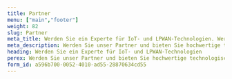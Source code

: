 ```yaml
---
title: Partner
menu: ["main","footer"]
weight: 82
slug: Partner
meta_title: Werden Sie ein Experte für IoT- und LPWAN-Technologien. Werden Sie ein Partner von HARDWARIO
meta_description: Werden Sie unser Partner und bieten Sie hochwertige technologische Lösungen unter Ihrer eigenen Marke.
heading: Werden Sie ein Experte für IoT- und LPWAN-Technologien
perex: Werden Sie unser Partner und bieten Sie hochwertige technologische Lösungen unter Ihrer eigenen Marke.
form_id: a596b700-0052-4010-ad55-28870634cd55
---
```

